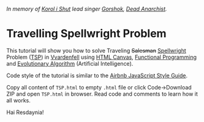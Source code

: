 *In memory of [Korol i Shut](https://en.wikipedia.org/wiki/Korol_i_Shut) lead singer [Gorshok](https://en.wikipedia.org/wiki/Mikhail_Gorsheniov), [Dead Anarchist](https://www.youtube.com/watch?v=tp45oOJNP7k).*
# Travelling Spellwright Problem
This tutorial will show you how to solve Traveling ~~Salesman~~ [Spellwright](https://en.uesp.net/wiki/Morrowind:House_Telvanni#House_Telvanni_Ranks) Problem ([TSP](https://en.wikipedia.org/wiki/Travelling_salesman_problem)) in [Vvardenfell](https://en.uesp.net/wiki/Morrowind:Vvardenfell) using [HTML Canvas](https://developer.mozilla.org/en-US/docs/Web/API/Canvas_API), [Functional Programming](https://en.wikipedia.org/wiki/Functional_programming) and [Evolutionary Algorithm](https://en.wikipedia.org/wiki/Evolutionary_algorithm) (Artificial Intelligence).

Code style of the tutorial is similar to the [Airbnb JavaScript Style Guide](https://github.com/airbnb/javascript).

Copy all content of `TSP.html` to empty `.html` file or click Code->Download ZIP and open `TSP.html` in browser. Read code and comments to learn how it all works.

Hai Resdaynia!
